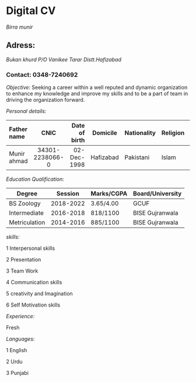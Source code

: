 
# Digital CV

 *Birra munir*
  ## Adress:
 *Bukan khurd P/O Vanikee Tarar Distt.Hafizabad*
 ### Contact: 0348-7240692
*Objective:*
Seeking a career within a well reputed and dynamic organization to enhance my knowledge and improve my skills and to be a part of team in driving the organization forward.

*Personal details:*

| Father name | CNIC | Date of birth | Domicile | Nationality | Religion | Personality |
| :---         |     :---:      |   ---: | --------- | ----- | ----- | ----- |
| Munir ahmad  | 34301-2238066-0 | 02-Dec-1998 | Hafizabad | Pakistani | Islam | Active and pleasant | 

*Education Qualification:*

| Degree | Session | Marks/CGPA | Board/University |
| ------- | ------ | ----------- | -------------- |
| BS Zoology | 2018-2022 | 3.65/4.00 | GCUF |
| Intermediate | 2016-2018 | 818/1100 | BISE Gujranwala |
| Metriculation | 2014-2016 | 885/1100 | BISE Gujranwala |

*skills:*

1 Interpersonal skills

2 Presentation

3 Team Work 

4 Communication skills 

5 creativity and Imagination

6 Self Motivation skills 

*Experience:*

Fresh

*Languages:*

1 English

2 Urdu

3 Punjabi

